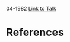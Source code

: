 

04-1982
[Link to Talk](https://www.churchofjesuschrist.org/study/general-conference/1982/04/saturday-afternoon-session?lang=eng)



# References
